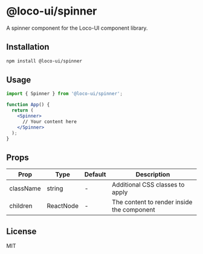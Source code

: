 # @loco-ui/spinner

A spinner component for the Loco-UI component library.

## Installation

```bash
npm install @loco-ui/spinner
```

## Usage

```jsx
import { Spinner } from '@loco-ui/spinner';

function App() {
  return (
    <Spinner>
      // Your content here
    </Spinner>
  );
}
```

## Props

| Prop | Type | Default | Description |
|------|------|---------|-------------|
| className | string | - | Additional CSS classes to apply |
| children | ReactNode | - | The content to render inside the component |

## License

MIT
